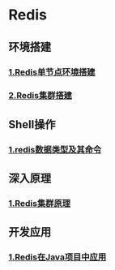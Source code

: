 # Redis

## 环境搭建
### [1.Redis单节点环境搭建](Redis单节点环境搭建.md)
### [2.Redis集群搭建](Redis集群搭建.md)

## Shell操作
### [1.redis数据类型及其命令](redis数据类型及其命令.md)

## 深入原理
### [1.Redis集群原理](Redis集群原理.md)

## 开发应用

### [1.Redis在Java项目中应用](Redis在Java项目中应用.md)
